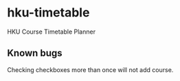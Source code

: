 # hku-timetable
HKU Course Timetable Planner

## Known bugs
Checking checkboxes more than once will not add course.
